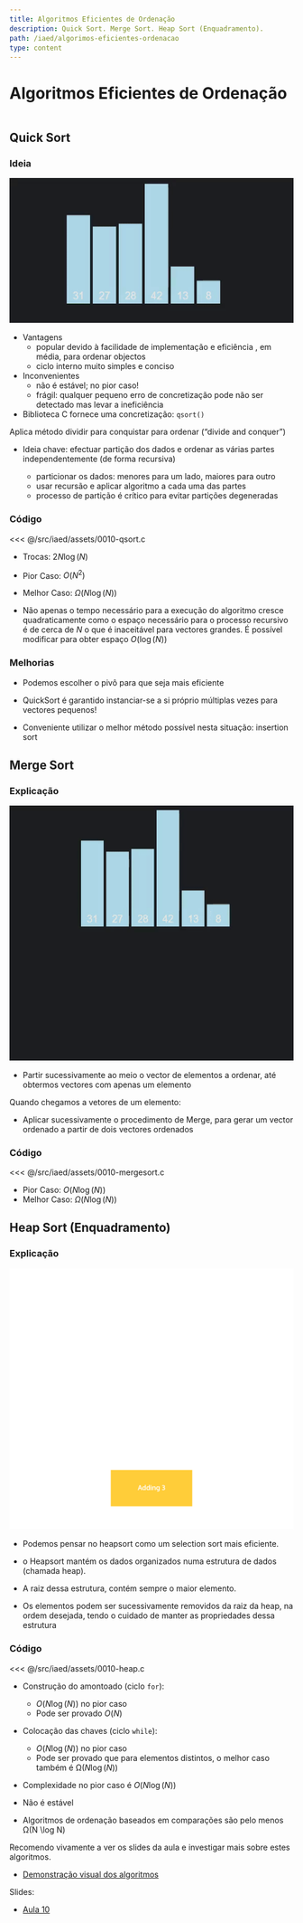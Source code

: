 ```yaml
---
title: Algoritmos Eficientes de Ordenação
description: Quick Sort. Merge Sort. Heap Sort (Enquadramento).
path: /iaed/algorimos-eficientes-ordenacao
type: content
---
```


# Algoritmos Eficientes de Ordenação

```toc

```

## Quick Sort

### Ideia

![Quick Sort](./assets/0010-qsort.gif)

- Vantagens
  - popular devido à facilidade de implementação e eficiência
    , em média, para ordenar objectos
  - ciclo interno muito simples e conciso
- Inconvenientes
  - não é estável; no pior caso!
  - frágil: qualquer pequeno erro de concretização pode não ser
    detectado mas levar a ineficiência
- Biblioteca C fornece uma concretização: `qsort()`

Aplica método dividir para conquistar para ordenar
(“divide and conquer”)

- Ideia chave: efectuar partição dos dados e ordenar as
  várias partes independentemente (de forma recursiva)

  - particionar os dados: menores para um lado, maiores para outro
  - usar recursão e aplicar algoritmo a cada uma das partes
  - processo de partição é crítico para evitar partições degeneradas

### Código

<<< @/src/iaed/assets/0010-qsort.c

- Trocas: $2N \log (N)$
- Pior Caso: $O(N^2)$
- Melhor Caso: $\Omega(N \log (N))$

- Não apenas o tempo necessário para a execução do
  algoritmo cresce quadraticamente como o espaço
  necessário para o processo recursivo é de cerca de $N$ o
  que é inaceitável para vectores grandes. É possível
  modificar para obter espaço $O(\log (N))$

### Melhorias

- Podemos escolher o pivô para que seja mais eficiente

- QuickSort é garantido instanciar-se a si próprio múltiplas
  vezes para vectores pequenos!
- Conveniente utilizar o melhor método possível nesta
  situação: insertion sort

## Merge Sort

### Explicação

![Merge](./assets/0010-merge-sort.gif)

- Partir sucessivamente ao
  meio o vector de
  elementos a ordenar,
  até obtermos vectores
  com apenas um elemento

Quando chegamos a vetores de um elemento:

- Aplicar sucessivamente o
  procedimento de Merge,
  para gerar um vector
  ordenado a partir de dois
  vectores ordenados

### Código

<<< @/src/iaed/assets/0010-mergesort.c

- Pior Caso: $O(N \log (N))$
- Melhor Caso: $\Omega(N \log (N))$

## Heap Sort (Enquadramento)

### Explicação

![Merge](./assets/0010-heap.gif)

- Podemos pensar no heapsort como um selection sort
  mais eficiente.

- o Heapsort mantém os dados organizados
  numa estrutura de dados (chamada heap).
- A raiz dessa estrutura, contém sempre
  o maior elemento.
- Os elementos podem ser sucessivamente removidos
  da raiz da heap, na ordem desejada, tendo o cuidado
  de manter as propriedades dessa estrutura

### Código

<<< @/src/iaed/assets/0010-heap.c

- Construção do amontoado (ciclo `for`):
  - $O(N \log (N))$ no pior caso
  - Pode ser provado $O(N)$
- Colocação das chaves (ciclo `while`):
  - $O(N \log (N))$ no pior caso
  - Pode ser provado que para elementos distintos, o melhor caso
    também é Ω$(N \log (N))$
- Complexidade no pior caso é $O(N \log (N))$
- Não é estável

- Algoritmos de ordenação baseados em comparações
  são pelo menos Ω(N \log N)

Recomendo vivamente a ver os slides da aula e investigar mais sobre estes algoritmos.

- [Demonstração visual dos algoritmos](https://gonque.github.io/sorting-algos/)

Slides:

- [Aula 10](https://drive.google.com/file/d/15_1rxryl8zCLxsx8h-95sZ_LmzTpJRXk/view?usp=sharing)
